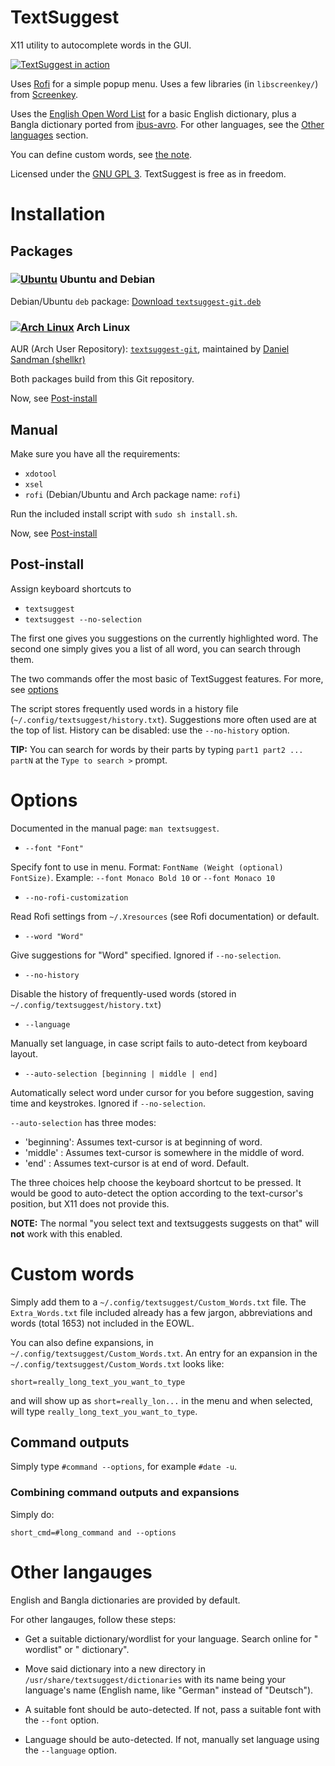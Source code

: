 # TextSuggest

X11 utility to autocomplete words in the GUI.

[![TextSuggest in action](http://i.imgur.com/qa2PExH.gif)](http://i.imgur.com/qa2PExH.gif)

Uses [Rofi](https://davedavenport.github.io/rofi/) for a simple popup menu.
Uses a few libraries (in `libscreenkey/`) from [Screenkey](https://github.com/wavexx/Screenkey).

Uses the [English Open Word List](http://dreamsteep.com/projects/the-english-open-word-list.html) for a basic English dictionary, plus a Bangla dictionary ported from [ibus-avro](https:github.com/sarim/ibus-avro). For other languages, see the [Other languages](#other-languages) section.

You can define custom words, see [the note](#custom-words).

Licensed under the [GNU GPL 3](https://www.gnu.org/licenses/gpl.txt). TextSuggest is free as in freedom.

# Installation

## Packages

### [![Ubuntu](https://www.pylint.org/assets/img/ubuntu.png)](https://ubuntu.com) Ubuntu and Debian

Debian/Ubuntu `deb` package: [Download `textsuggest-git.deb`](https://github.com/bharadwaj-raju/packages/raw/master/TextSuggest/textsuggest-git.deb)

### [![Arch Linux](https://www.pylint.org/assets/img/arch.png)](https://archlinux.org) Arch Linux

AUR (Arch User Repository): [`textsuggest-git`](https://aur.archlinux.org/packages/textsuggest-git/), maintained by [Daniel Sandman (shellkr)](https://github.com/shellkr)

Both packages build from this Git repository.

Now, see [Post-install](#post-install)

## Manual

Make sure you have all the requirements:

 - `xdotool`
 - `xsel`
 - `rofi` (Debian/Ubuntu and Arch package name: `rofi`)

Run the included install script with `sudo sh install.sh`.

Now, see [Post-install](#post-install)

## Post-install

Assign keyboard shortcuts to

- `textsuggest`
- `textsuggest --no-selection`

The first one gives you suggestions on the currently highlighted word.
The second one simply gives you a list of all word, you can search through them.

The two commands offer the most basic of TextSuggest features. For more, see [options](#options)

The script stores frequently used words in a history file (`~/.config/textsuggest/history.txt`). Suggestions more often used
are at the top of list. History can be disabled: use the `--no-history` option.

**TIP:** You can search for words by their parts by
typing `part1 part2 ... partN` at the `Type to search >` prompt.

# Options

Documented in the manual page: `man textsuggest`.

- `--font "Font"`

Specify font to use in menu. Format: `FontName (Weight (optional) FontSize)`. Example: `--font Monaco Bold 10` or `--font Monaco 10`

- `--no-rofi-customization`

Read Rofi settings from `~/.Xresources` (see Rofi documentation) or default.

- `--word "Word"`

Give suggestions for "Word" specified. Ignored if `--no-selection`.

- `--no-history`

Disable the history of frequently-used words (stored in `~/.config/textsuggest/history.txt`)

- `--language`

Manually set language, in case script fails to auto-detect from keyboard layout.

- `--auto-selection [beginning | middle | end]`

Automatically select word under cursor for you before suggestion, saving time and keystrokes. Ignored if `--no-selection`.

`--auto-selection` has three modes:

- 'beginning': Assumes text-cursor is at beginning of word.
- 'middle'   : Assumes text-cursor is somewhere in the middle of word.
- 'end'      : Assumes text-cursor is at end of word. Default.

The three choices help choose the keyboard shortcut to be pressed. It would be good to auto-detect the option
according to the text-cursor's position, but X11 does not provide this.

**NOTE:** The normal "you select text and textsuggests suggests on that" will **not** work with this enabled.

# Custom words

Simply add them to a `~/.config/textsuggest/Custom_Words.txt` file. The `Extra_Words.txt` file included already has a
few jargon, abbreviations and words (total 1653) not included in the EOWL.

You can also define expansions, in `~/.config/textsuggest/Custom_Words.txt`.
An entry for an expansion in the `~/.config/textsuggest/Custom_Words.txt` looks like:

    short=really_long_text_you_want_to_type

and will show up as `short=really_lon...` in the menu and when selected, will type `really_long_text_you_want_to_type`.

## Command outputs

Simply type `#command --options`, for example `#date -u`.

### Combining command outputs and expansions

Simply do:

    short_cmd=#long_command and --options

# Other langauges

English and Bangla dictionaries are provided by default.

For other langauges, follow these steps:

- Get a suitable dictionary/wordlist for your language. Search online for "<language name> wordlist" or "<language name> dictionary".

- Move said dictionary into a new directory in `/usr/share/textsuggest/dictionaries` with its name being your language's name (English name, like "German" instead of "Deutsch").

- A suitable font should be auto-detected. If not, pass a suitable font with the `--font` option.

- Language should be auto-detected. If not, manually set language using the `--language` option.
